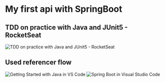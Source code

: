 # My first api with SpringBoot

## TDD on practice with Java and JUnit5 - RocketSeat
  ![TDD on practice with Java and JUnit5 - RocketSeat](https://app.rocketseat.com.br/classroom/creators/lesson/entendendo-tdd-na-pratica-em-um-projeto-com-java)

## Used referencer flow
  ![Getting Started with Java in VS Code](https://code.visualstudio.com/docs/java/java-tutorial)
  ![Spring Boot in Visual Studio Code](https://code.visualstudio.com/docs/java/java-spring-boot)

